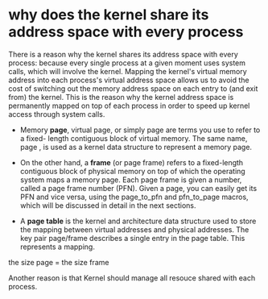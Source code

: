 # why does the kernel share its address space with every process


There is a reason why the kernel shares its address space with every process: because every
single process at a given moment uses system calls, which will involve the kernel. Mapping
the kernel's virtual memory address into each process's virtual address space allows us to
avoid the cost of switching out the memory address space on each entry to (and exit from)
the kernel. This is the reason why the kernel address space is permanently mapped on top
of each process in order to speed up kernel access through system calls.

- Memory **page**, virtual page, or simply page are terms you use to refer to a fixed-
length contiguous block of virtual memory. The same name, page , is used as a
kernel data structure to represent a memory page.

- On the other hand, a **frame** (or page frame) refers to a fixed-length contiguous
block of physical memory on top of which the operating system maps a memory
page. Each page frame is given a number, called a page frame number (PFN).
Given a page, you can easily get its PFN and vice versa, using the page_to_pfn
and pfn_to_page macros, which will be discussed in detail in the next sections.

- A **page table** is the kernel and architecture data structure used to store the
mapping between virtual addresses and physical addresses. The key pair
page/frame describes a single entry in the page table. This represents a mapping.



the size page = the size frame


Another reason is that Kernel should manage all resouce shared with each process.
